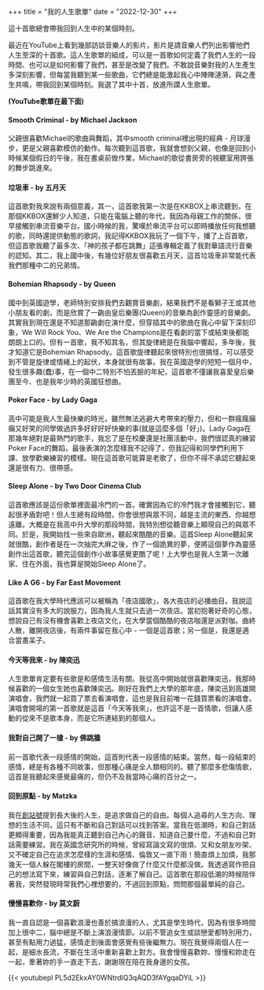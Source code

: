 +++
title = "我的人生歌單"
date = "2022-12-30"
+++

這十首歌總會帶我回到人生中的某個時刻。
<!--more-->

最近在YouTube上看到幾部訪談音樂人的影片，影片是請音樂人們列出影響他們人生至深的十首歌。這人生歌單的組成，可以是一首歌如何定義了我們人生的一段時間、也可以是如何影響了我們，甚至是改變了我們。不敢說音樂對我的人生產生多深刻影響，但每當我聽到某一些歌曲，它們總是能激起我心中陣陣漣漪，與之產生共鳴，帶我回到某個時刻。我選了其中十首，放進所謂人生歌單。

**(YouTube歌單在最下面)**

#### Smooth Criminal - by Michael Jackson
父親很喜歡Michael的歌曲與舞蹈，其中smooth criminal裡出現的經典 - 月球漫步，更是父親喜歡模仿的動作。每次聽到這首歌，我就會想到父親，也像是回到小時候某個假日的午後，我在書桌前做作業，Michael的歌從書房旁的視聽室用誇張的舞步跳進來。

#### 垃圾車 - by 五月天
這首歌對我來說有兩個意義，其一，這首歌我第一次是在KKBOX上串流聽到，在那個KKBOX還鮮少人知道，只能在電腦上聽的年代，我因為母親工作的關係，很早接觸到串流音樂平台。國小時候的我，驚嘆於串流平台可以即時播放任何我想聽的歌，同時還提供動態的歌詞，我記得KKBOX我玩了一個下午，播了上百首歌，但這首歌我聽了最多次、「神的孩子都在跳舞」這張專輯定義了我對華語流行音樂的認知。其二，我上國中後，有幾位好朋友很喜歡五月天，這首垃圾車非常能代表我們那種中二的兄弟情。

#### Bohemian Rhapsody - by Queen
國中到英國遊學，老師特別安排我們去觀賞音樂劇，結果我們不是看獅子王或其他小朋友看的劇，而是欣賞了一齣由皇后樂團(Queen)的音樂為創作靈感的音樂劇。其實我到現在還是不知道那齣劇在演什麼，但穿插其中的歌曲在我心中留下深刻印象，We Will Rock You、We Are the Champions是在看劇的當下或結束後都能朗朗上口的。但有一首歌，我不知其名，但其旋律總是在我腦中響起，多年後，我才知道它是Bohemian Rhapsody。這首歌旋律聽起來很特別也很搞怪，可以感受到不管是旋律或情緒上的起伏，本身就很有故事。我在英國遊學的短短一個月中，發生很多趣(蠢)事，在一個中二特別不怕丟臉的年紀，這首歌不僅讓我喜愛皇后樂團至今、也是我年少時的英國狂想曲。

#### Poker Face - by Lady Gaga
高中可能是我人生最快樂的時光，雖然無法逃避大考帶來的壓力，但和一群瘋瘋癲癲又好笑的同學做過許多好好好好快樂的事(就是這麼多個「好」)。Lady Gaga在那幾年絕對是最熱門的歌手，我忘了是在校慶還是社團活動中，我們很認真的練習Poker Face的舞蹈，最後表演的怎麼樣我不記得了，但我記得和同學們利用下課、放學歡樂練習的模樣。現在這首歌可能算是老歌了，但你不得不承認它聽起來還是很有力、很帶感。

#### Sleep Alone - by Two Door Cinema Club
這首歌應該是這份歌單裡面最冷門的一首。確實因為它的冷門我才會接觸到它，聽起很矛盾對吧！但人生總有段時間，你會很想與眾不同，越是主流的東西、你越想遠離。大概是在我高中升大學的那段時間，我特別想從聽音樂上顯現自己的與眾不同。於是，我開始找一些來自歐洲，聽起來酷酷的音樂。這首Sleep Alone聽起來就很酷，創作者是在一次抽完大麻之後，作了一個詭異的夢，便將這個夢作為靈感創作出這首歌，聽完這個創作小故事感覺更酷了呢！上大學也是我人生第一次離家、住在外面，我也算是開始Sleep Alone了。

#### Like A G6 - by Far East Movement
這首歌在我大學時代應該可以被稱為「夜店國歌」，各大夜店的必播曲目。我說這話其實沒有多大的說服力，因為我人生就只去過一次夜店。當初抱著好奇的心態，想說自己有沒有機會喜歡上夜店文化，在大學當個酷酷的夜店咖還是派對咖。曲終人散，離開夜店後，有兩件事留在我心中 - 一個是這首歌；另一個是，我還是適合當書呆子。
  
#### 今天等我來 - by 陳奕迅
人生歌單肯定要有些歌是和感情生活有關。我從高中開始就很喜歡陳奕迅，我那時候喜歡的一個女生她也喜歡陳奕迅。剛好在我們上大學的那年底，陳奕迅到高雄開演唱會，我們就一起買了票去看演唱會，這也是我目前唯一花錢買票看的演唱會。演唱會開場的第一首歌就是這首「今天等我來」，也許這不是一首情歌，但讓人感動的從來不是歌本身，而是它所連結到的那個人。

#### 我對自己開了一槍 - by 佛跳牆
前一首歌代表一段感情的開始，這首則代表一段感情的結束。當然，每一段結束的感情，總是有各種不同故事，但那種心痛是全人類相同的。聽了那麼多悲傷情歌，這首是我聽起來感覺最痛的，但仍不及我當時心痛的百分之一。
 
#### 回到原點 - by Matzka
我在[創站號](http://yo80106.github.io/posts/genesis/)提到長大後的人生，是追求做自己的自由。每個人追尋的人生方向、理想的生活不同，這只有不斷和自己對話可以找到答案。當我在低潮時，和自己對話更顯得重要，因為我能真正聽到自己內心的聲音、知道自己要什麼，不過和自己對話需要練習。我在英國念研究所的時候，曾經寫論文寫的很煩、又和女朋友吵架、又不確定自己在追求怎麼樣的生涯和感情、倫敦又一直下雨！簡直煩上加煩，我那幾天一個人躲在閣樓的房間，一整天好像做了什麼又什麼都沒做。我透過寫作把自己的想法寫下來，練習與自己對話，逐漸了解自己。這首歌在那段低潮的時候陪伴著我，突然發現時常我們心裡想要的，不過回到原點，問問那個最單純的自己。

#### 慢慢喜歡你 - by 莫文蔚
我一直自認是一個喜歡浪漫也善於搞浪漫的人，尤其是學生時代，因為有很多時間加上很中二，腦中總是不斷上演浪漫情節。以前不管追女生或談戀愛都特別用力，甚至有點用力過猛，感情走到後面會感覺有些後繼無力。現在我覺得兩個人在一起，是細水長流，不斷在生活中重新喜歡上對方。我會慢慢喜歡妳、慢慢和妳走在一起，牽著妳的手一直走下去，謝謝現在陪在我身邊的女孩。

{{< youtubepl PL5d2EkxAY0WNtrdlQ3qAQD3fAYgqaDYiL >}}  
